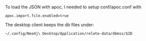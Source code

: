 To load the JSON with apoc, I needed to setup conf/apoc.conf with
```
apoc.import.file.enabled=true
```

The desktop client keeps the db files under:
```
~/.config/Neo4j\ Desktop/Application/relate-data/dbmss/$ID
```
